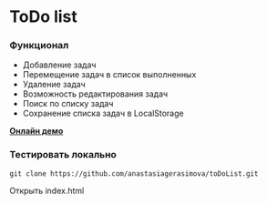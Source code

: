 # ToDo list

### Функционал

* Добавление задач
* Перемещение задач в список выполненных
* Удаление задач
* Возможность редактирования задач
* Поиск по списку задач
* Сохранение списка задач в LocalStorage

[**Онлайн демо**](https://anastasiagerasimova.github.io/toDoList/)

### Тестировать локально

```
git clone https://github.com/anastasiagerasimova/toDoList.git
```

Открыть index.html

